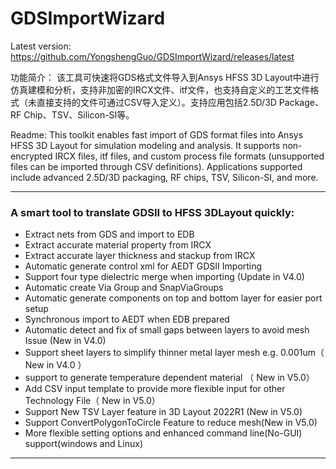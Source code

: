 # GDSImportWizard
Latest version:  https://github.com/YongshengGuo/GDSImportWizard/releases/latest

功能简介：
该工具可快速将GDS格式文件导入到Ansys HFSS 3D Layout中进行仿真建模和分析，支持非加密的IRCX文件、itf文件，也支持自定义的工艺文件格式（未直接支持的文件可通过CSV导入定义）。支持应用包括2.5D/3D Package、RF Chip、TSV、Silicon-SI等。

Readme:
This toolkit enables fast import of GDS format files into Ansys HFSS 3D Layout for simulation modeling and analysis. It supports non-encrypted IRCX files, itf files, and custom process file formats (unsupported files can be imported through CSV definitions). Applications supported include advanced 2.5D/3D packaging, RF chips, TSV, Silicon-SI, and more.

***
### A smart tool to translate GDSII to HFSS 3DLayout quickly:
* Extract nets from GDS and import to EDB
* Extract accurate material property from IRCX
* Extract accurate layer thickness and stackup from IRCX
* Automatic generate control xml for AEDT GDSII Importing
* Support four type dielectric merge when importing  (Update in V4.0)
* Automatic create Via Group and SnapViaGroups
* Automatic generate components on top and bottom layer for easier port setup
* Synchronous import to AEDT when EDB prepared
* Automatic detect and fix of small gaps between layers to avoid mesh Issue (New in V4.0)
* Support sheet layers to simplify thinner metal layer mesh e.g. 0.001um（ New in V4.0 ）
* support to generate temperature dependent material （ New in V5.0）
* Add CSV input template to provide more flexible input for other Technology File（ New in V5.0）
* Support New TSV Layer feature in 3D Layout 2022R1 (New in V5.0)
* Support ConvertPolygonToCircle Feature to reduce mesh(New in V5.0)
* More flexible setting options and enhanced command line(No-GUI) support(windows and Linux) 
***

